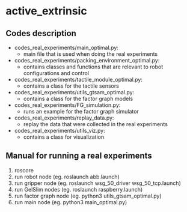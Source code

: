 # active_extrinsic

## Codes description

- codes_real_experiments/main_optimal.py:
  - main file that is used when doing the real experiments
- codes_real_experiments/packing_environment_optimal.py:
  - contains classes and functions that are relevant to robot configurations and control
- codes_real_experiments/tactile_module_optimal.py:
  - contains a class for the tactile sensors
- codes_real_experiments/utils_gtsam_optimal.py:
  - contains a class for the factor graph models
- codes_real_experiments/FG_simulation.py:
  - runs an example for the factor graph simulator
- codes_real_experiments/replay_data.py:
  - replay the data that were collected in the real experiments
- codes_real_experiments/utils_viz.py:
  - contains a class for visualization

## Manual for running a real experiments

1. roscore
2. run robot node (eg. roslaunch abb.launch)
3. run gripper node (eg. roslaunch wsg_50_driver wsg_50_tcp.launch)
4. run GelSlim nodes (eg. roslaunch raspberry.launch)
5. run factor graph node (eg. python3 utils_gtsam_optimal.py)
6. run main node (eg. python3 main_optimal.py)
